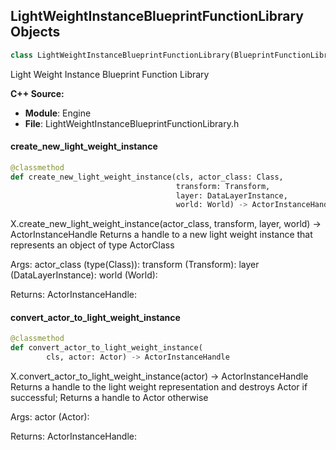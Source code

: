 ## LightWeightInstanceBlueprintFunctionLibrary Objects

```python
class LightWeightInstanceBlueprintFunctionLibrary(BlueprintFunctionLibrary)
```

Light Weight Instance Blueprint Function Library

**C++ Source:**

- **Module**: Engine
- **File**: LightWeightInstanceBlueprintFunctionLibrary.h

<a id="unreal.LightWeightInstanceBlueprintFunctionLibrary.create_new_light_weight_instance"></a>

#### create_new_light_weight_instance

```python
@classmethod
def create_new_light_weight_instance(cls, actor_class: Class,
                                     transform: Transform,
                                     layer: DataLayerInstance,
                                     world: World) -> ActorInstanceHandle
```

X.create_new_light_weight_instance(actor_class, transform, layer, world) -> ActorInstanceHandle
Returns a handle to a new light weight instance that represents an object of type ActorClass

Args:
    actor_class (type(Class)): 
    transform (Transform): 
    layer (DataLayerInstance): 
    world (World): 

Returns:
    ActorInstanceHandle:

<a id="unreal.LightWeightInstanceBlueprintFunctionLibrary.convert_actor_to_light_weight_instance"></a>

#### convert_actor_to_light_weight_instance

```python
@classmethod
def convert_actor_to_light_weight_instance(
        cls, actor: Actor) -> ActorInstanceHandle
```

X.convert_actor_to_light_weight_instance(actor) -> ActorInstanceHandle
Returns a handle to the light weight representation and destroys Actor if successful; Returns a handle to Actor otherwise

Args:
    actor (Actor): 

Returns:
    ActorInstanceHandle:

<a id="unreal.LightWeightInstanceManager"></a>